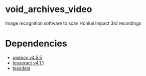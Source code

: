 # void_archives_video
Image recognition software to scan Honkai Impact 3rd recordings

# Dependencies
* [opencv v4.5.5](https://github.com/opencv/opencv)
* [tesseract v4.1.1](https://github.com/tesseract-ocr/tesseract)
* [tessdata](https://github.com/tesseract-ocr/tessdata)
